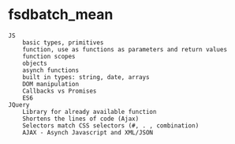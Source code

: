 # fsdbatch_mean

    JS
        basic types, primitives
        function, use as functions as parameters and return values
        function scopes
        objects
        asynch functions
        built in types: string, date, arrays
        DOM manipulation
        Callbacks vs Promises
        ES6
    JQuery
        Library for already available function
        Shortens the lines of code (Ajax)
        Selectors match CSS selectors (#, . , combination)
        AJAX - Asynch Javascript and XML/JSON